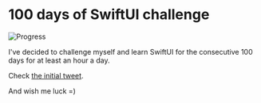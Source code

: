 # 100 days of SwiftUI challenge

![Progress](https://progress-bar.dev/63/?title=72h%2027m%20)


I've decided to challenge myself and learn SwiftUI for the consecutive 100 days for at least an hour a day.

Check [the initial tweet](https://twitter.com/ck3g/status/1188362654324318208).

And wish me luck =)

